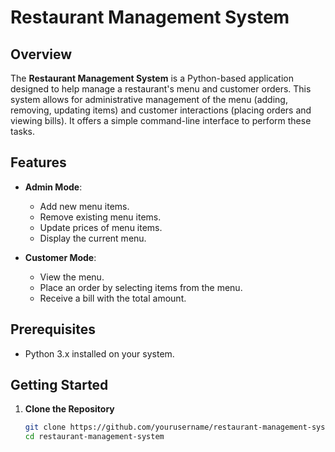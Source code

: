 # Restaurant Management System

## Overview

The **Restaurant Management System** is a Python-based application designed to help manage a restaurant's menu and customer orders. This system allows for administrative management of the menu (adding, removing, updating items) and customer interactions (placing orders and viewing bills). It offers a simple command-line interface to perform these tasks.

## Features

- **Admin Mode**: 
  - Add new menu items.
  - Remove existing menu items.
  - Update prices of menu items.
  - Display the current menu.

- **Customer Mode**:
  - View the menu.
  - Place an order by selecting items from the menu.
  - Receive a bill with the total amount.

## Prerequisites

- Python 3.x installed on your system.

## Getting Started

1. **Clone the Repository**

   ```bash
   git clone https://github.com/yourusername/restaurant-management-system.git
   cd restaurant-management-system
